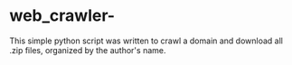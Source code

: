 # web_crawler-

This simple python script was written to crawl a domain and download all .zip files, organized by the author's name. 
